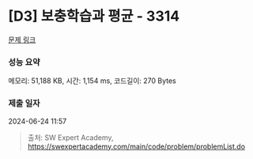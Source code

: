 # [D3] 보충학습과 평균 - 3314 

[문제 링크](https://swexpertacademy.com/main/code/problem/problemDetail.do?contestProbId=AWBnA2jaxDsDFAWr) 

### 성능 요약

메모리: 51,188 KB, 시간: 1,154 ms, 코드길이: 270 Bytes

### 제출 일자

2024-06-24 11:57



> 출처: SW Expert Academy, https://swexpertacademy.com/main/code/problem/problemList.do